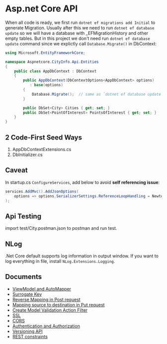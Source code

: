 # Asp.net Core API

When all code is ready, we first run `dotnet ef migrations add Initial` to generate Migration. Usually after this we need to run `dotnet ef database update` so we will have a database with _EFMigrationHistory and other empty tables. But in this project we don't need run `dotnet ef database update` command since we explictly call `Database.Migrate()` in DbContext:

```csharp
using Microsoft.EntityFrameworkCore;

namespace Aspnetcore.CityInfo.Api.Entities
{
    public class AppDbContext : DbContext
    {
        public AppDbContext(DbContextOptions<AppDbContext> options)
           : base(options)
        {
            Database.Migrate();  // same as `dotnet ef database update`
        }

        public DbSet<City> Cities { get; set; }
        public DbSet<PointOfInterest> PointsOfInterest { get; set; }
    }
}
```

## 2 Code-First Seed Ways

1. AppDbContextExtensions.cs
2. DbInitializer.cs

## Caveat

In startup.cs `ConfigureServices`, add below to avoid **self referencing issue**:

```csharp
services.AddMvc().AddJsonOptions(
    options => options.SerializerSettings.ReferenceLoopHandling = Newtonsoft.Json.ReferenceLoopHandling.Ignore
);
```

## Api Testing

import test/City.postman.json to postman and run test.

## NLog

.Net Core default supports log information in output window. If you want to log everything in file, install `NLog.Extensions.Logging`.

## Documents

* [ViewModel and AutoMapper](/docs/viewmodel.md)
* [Surrogate Key](/docs/surrogateKey.md)
* [Reverse Mapping in Post request](docs/automapper-in-post.md)
* [Mapping source to destination in Put request](docs/automapper-in-put.md)
* [Create Model Validation Action Filter](/docs/filter.md)
* [SSL](/docs/ssl.md)
* [CORS](/docs/cors.md)
* [Authentication and Authorization](/docs/auth.md)
* [Versioning API](/docs/version.md)
* [REST constraints](/docs/constraint.md)
